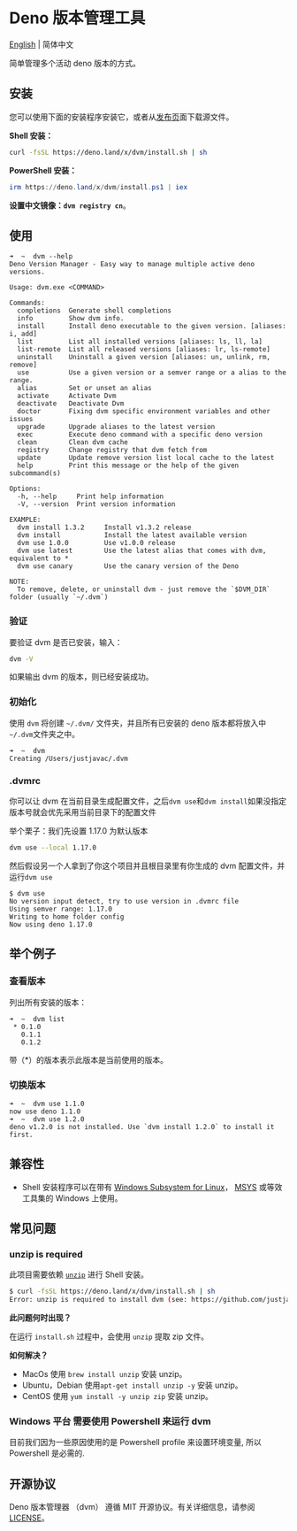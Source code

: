 # Deno 版本管理工具

[English](https://github.com/qiuquanwu/dvm/) | 简体中文

简单管理多个活动 deno 版本的方式。

## 安装

您可以使用下面的安装程序安装它，或者从[发布页](https://github.com/justjavac/dvm/releases)面下载源文件。

**Shell 安装：**

```sh
curl -fsSL https://deno.land/x/dvm/install.sh | sh
```

**PowerShell 安装：**

```powershell
irm https://deno.land/x/dvm/install.ps1 | iex
```

**设置中文镜像：`dvm registry cn`**。

## 使用

```console
➜  ~  dvm --help
Deno Version Manager - Easy way to manage multiple active deno versions.

Usage: dvm.exe <COMMAND>

Commands:
  completions  Generate shell completions
  info         Show dvm info.
  install      Install deno executable to the given version. [aliases: i, add]
  list         List all installed versions [aliases: ls, ll, la]
  list-remote  List all released versions [aliases: lr, ls-remote]
  uninstall    Uninstall a given version [aliases: un, unlink, rm, remove]
  use          Use a given version or a semver range or a alias to the range.
  alias        Set or unset an alias
  activate     Activate Dvm
  deactivate   Deactivate Dvm
  doctor       Fixing dvm specific environment variables and other issues
  upgrade      Upgrade aliases to the latest version
  exec         Execute deno command with a specific deno version
  clean        Clean dvm cache
  registry     Change registry that dvm fetch from
  update       Update remove version list local cache to the latest
  help         Print this message or the help of the given subcommand(s)

Options:
  -h, --help     Print help information
  -V, --version  Print version information

EXAMPLE:
  dvm install 1.3.2     Install v1.3.2 release
  dvm install           Install the latest available version
  dvm use 1.0.0         Use v1.0.0 release
  dvm use latest        Use the latest alias that comes with dvm, equivalent to *
  dvm use canary        Use the canary version of the Deno

NOTE:
  To remove, delete, or uninstall dvm - just remove the `$DVM_DIR` folder (usually `~/.dvm`)
```

### 验证

要验证 dvm 是否已安装，输入：

```bash
dvm -V
```

如果输出 dvm 的版本，则已经安装成功。

### 初始化

使用 `dvm` 将创建 `~/.dvm/` 文件夹，并且所有已安装的 deno 版本都将放入中 `~/.dvm`文件夹之中。

```
➜  ~  dvm
Creating /Users/justjavac/.dvm
```

### .dvmrc

你可以让 dvm 在当前目录生成配置文件，之后`dvm use`和`dvm install`如果没指定版本号就会优先采用当前目录下的配置文件

举个栗子：我们先设置 1.17.0 为默认版本

```bash
dvm use --local 1.17.0
```

然后假设另一个人拿到了你这个项目并且根目录里有你生成的 dvm 配置文件，并运行`dvm use`

```plain
$ dvm use
No version input detect, try to use version in .dvmrc file
Using semver range: 1.17.0
Writing to home folder config
Now using deno 1.17.0
```

## 举个例子

### 查看版本

列出所有安装的版本：

```
➜  ~  dvm list
 * 0.1.0
   0.1.1
   0.1.2
```

带（\*）的版本表示此版本是当前使用的版本。

### 切换版本

```
➜  ~  dvm use 1.1.0
now use deno 1.1.0
➜  ~  dvm use 1.2.0
deno v1.2.0 is not installed. Use `dvm install 1.2.0` to install it first.
```

## 兼容性

- Shell 安装程序可以在带有
  [Windows Subsystem for Linux](https://docs.microsoft.com/en-us/windows/wsl/about)，
  [MSYS](https://www.msys2.org) 或等效工具集的 Windows 上使用。

## 常见问题

### unzip is required

此项目需要依赖 [`unzip`](https://linux.die.net/man/1/unzip) 进行 Shell 安装。

```sh
$ curl -fsSL https://deno.land/x/dvm/install.sh | sh
Error: unzip is required to install dvm (see: https://github.com/justjavac/dvm#unzip-is-required).
```

**此问题何时出现？**

在运行 `install.sh` 过程中，会使用 `unzip` 提取 zip 文件。

**如何解决？**

- MacOs 使用 `brew install unzip` 安装 unzip。
- Ubuntu，Debian 使用`apt-get install unzip -y` 安装 unzip。
- CentOS 使用 `yum install -y unzip zip` 安装 unzip。

### Windows 平台 需要使用 Powershell 来运行 dvm

目前我们因为一些原因使用的是 Powershell profile 来设置环境变量, 所以 Powershell 是必需的.

## 开源协议

Deno 版本管理器 （dvm） 遵循 MIT 开源协议。有关详细信息，请参阅 [LICENSE](./LICENSE)。
